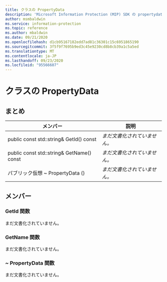 ```yaml
---
title: クラスの PropertyData
description: 'Microsoft Information Protection (MIP) SDK の propertydata:: undefined クラスを文書にします。'
author: msmbaldwin
ms.service: information-protection
ms.topic: reference
ms.author: mbaldwin
ms.date: 09/21/2020
ms.openlocfilehash: d1cb95167182edd7ad81c36301c15c6951865190
ms.sourcegitcommit: 3f5f9f7695b9ed3c45e9230cd8b8cb39a1c5a5ed
ms.translationtype: MT
ms.contentlocale: ja-JP
ms.lasthandoff: 09/23/2020
ms.locfileid: "95566607"
---
```

# <a name="class-propertydata"></a>クラスの PropertyData 
  
## <a name="summary"></a>まとめ
 メンバー                        | 説明                                
--------------------------------|---------------------------------------------
public const std::string& GetId() const  | _まだ文書化されていません。_
public const std::string& GetName() const  | _まだ文書化されていません。_
パブリック仮想 ~ PropertyData ()  | _まだ文書化されていません。_
  
## <a name="members"></a>メンバー
  
### <a name="getid-function"></a>GetId 関数
まだ文書化されていません。

  
### <a name="getname-function"></a>GetName 関数
まだ文書化されていません。

  
### <a name="propertydata-function"></a>~ PropertyData 関数
まだ文書化されていません。
